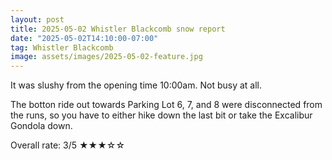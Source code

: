 ```yaml
---
layout: post
title: 2025-05-02 Whistler Blackcomb snow report
date: "2025-05-02T14:10:00-07:00"
tag: Whistler Blackcomb
image: assets/images/2025-05-02-feature.jpg
---
```


It was slushy from the opening time 10:00am. Not busy at all.

The botton ride out towards Parking Lot 6, 7, and 8 were disconnected from the runs, so you have to either hike down the last bit or take the Excalibur Gondola down.

Overall rate: 3/5 ★★★☆☆
